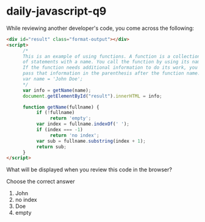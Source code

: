 # daily-javascript-q9

While reviewing another developer's code, you come across the following: 

``` html
<div id="result" class="format-output"></div> 
<script> 
      /* 
      This is an example of using functions. A function is a collection 
      of statements with a name. You call the function by using its name. 
      If the function needs additional information to do its work, you 
      pass that information in the parenthesis after the function name. 
      var name = 'John Doe'; 
      */ 
      var info = getName(name); 
      document.getElementById("result").innerHTML = info; 

      function getName(fullname) { 
           if (!fullname) 
                return 'empty'; 
           var index = fullname.indexOf(' '); 
           if (index === -1) 
                return 'no index'; 
           var sub = fullname.substring(index + 1); 
           return sub; 
      } 
</script> 
```

What will be displayed when you review this code in the browser?

Choose the correct answer

1) John
2) no index
3) Doe
4) empty
